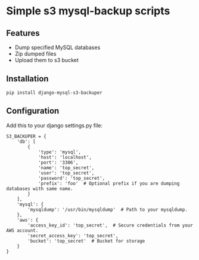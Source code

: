 Simple s3 mysql-backup scripts
========================

Features
--------

- Dump specified MySQL databases
- Zip dumped files
- Upload them to s3 bucket

Installation
------------

`pip install django-mysql-s3-backuper`

Configuration
-------------

Add this to your django settings.py file:

```
S3_BACKUPER = {
    'db': [
        {
            'type': 'mysql',
            'host': 'localhost',
            'port': '3306',
            'name': 'top_secret',
            'user': 'top_secret',
            'password': 'top_secret',
            'prefix': 'foo'  # Optional prefix if you are dumping databases with same name.
        }
    ],
    'mysql': {
        'mysqldump': '/usr/bin/mysqldump'  # Path to your mysqldump.
    },
    'aws': {
        'access_key_id': 'top_secret',  # Secure credentials from your AWS account.
        'secret_access_key': 'top_secret',
        'bucket': 'top_secret'  # Bucket for storage
    }
}
```